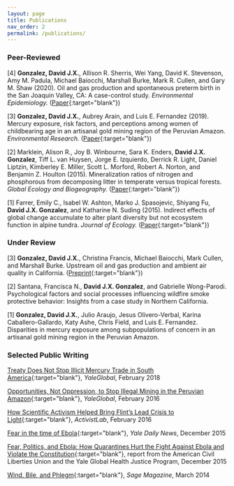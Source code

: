 ```yaml
---
layout: page
title: Publications
nav_order: 2
permalink: /publications/
---
```


### Peer-Reviewed

[4] **Gonzalez, David J.X.**, Allison R. Sherris, Wei Yang, David K. Stevenson, Amy M. Padula, Michael Baiocchi, Marshall Burke, Mark R. Cullen, and Gary M. Shaw (2020). Oil and gas production and spontaneous preterm birth in the San Joaquin Valley, CA: A case-control study. *Environmental Epidemiology.* ([Paper](http://doi.org/10.1097/EE9.0000000000000099){:target="blank"})

[3] **Gonzalez, David J.X.**, Aubrey Arain, and Luis E. Fernandez (2019). Mercury exposure, risk factors, and perceptions among women of childbearing age in an artisanal gold mining region of the Peruvian Amazon. *Environmental Research.* ([Paper](https://doi.org/10.1016/j.envres.2019.108786){:target="blank"})

[2] Marklein, Alison R., Joy B. Winbourne, Sara K. Enders, **David J.X. Gonzalez**, Tiff L. van Huysen, Jorge E. Izquierdo, Derrick R. Light, Daniel Liptzin, Kimberley E. Miller, Scott L. Morford, Robert A. Norton, and Benjamin Z. Houlton (2015). Mineralization ratios of nitrogen and phosphorous from decomposing litter in temperate versus tropical forests. *Global Ecology and Biogeography.* ([Paper](https://doi.org/10.1111/geb.12414){:target="blank"})

[1] Farrer, Emily C., Isabel W. Ashton, Marko J. Spasojevic, Shiyang Fu, **David J.X. Gonzalez**, and Katharine N. Suding (2015). Indirect effects of global change accumulate to alter plant diversity but not ecosystem function in alpine tundra. *Journal of Ecology.* ([Paper](https://doi.org/10.1111/1365-2745.12363){:target="blank"})

### Under Review

[3] **Gonzalez, David J.X.**, Christina Francis, Michael Baiocchi, Mark Cullen, and Marshall Burke. Upstream oil and gas production and ambient air quality in California. ([Preprint](https://doi.org/10.31223/X5P32D){:target="blank"})

[2] Santana, Francisca N., **David J.X. Gonzalez**, and Gabrielle Wong-Parodi. Psychological factors and social processes influencing wildfire smoke protective behavior: Insights from a case study in Northern California.

[1] **Gonzalez, David J.X.**, Julio Araujo, Jesus Olivero-Verbal, Karina Caballero-Gallardo, Katy Ashe, Chris Field, and Luis E. Fernandez. Disparities in mercury exposure among subpopulations of concern in an artisanal gold mining region in the Peruvian Amazon.


### Selected Public Writing

[Treaty Does Not Stop Illicit Mercury Trade in South America](https://yaleglobal.yale.edu/content/treaty-does-not-stop-illicit-mercury-trade-south-america){:target="blank"}, *YaleGlobal*, February 2018

[Opportunities, Not Oppression, to Stop Illegal Mining in the Peruvian Amazon](https://yaleglobal.yale.edu/content/opportunities-not-oppression-stop-illegal-mining-peruvian-amazon){:target="blank"}, *YaleGlobal*, February 2016

[How Scientific Activism Helped Bring Flint’s Lead Crisis to Light](http://www.activistlab.org/2016/02/how-scientific-activism-helped-bring-flints-lead-crisis-to-light/){:target="blank"}, *ActivistLab*, February 2016

[Fear in the time of Ebola](https://yaledailynews.com/blog/2015/12/09/gonzalez-roth-fear-in-the-time-of-ebola/){:target="blank"}, *Yale Daily News*, December 2015

[Fear, Politics, and Ebola: How Quarantines Hurt the Fight Against Ebola and Violate the Constitution](https://law.yale.edu/system/files/area/center/ghjp/documents/ghjp_ebola_quarantines.pdf){:target="blank"}, report from the American Civil Liberties Union and the Yale Global Health Justice Program, December 2015

[Wind, Bile, and Phlegm](http://www.sagemagazine.org/wind-bile-and-phlegm/){:target="blank"}, *Sage Magazine*, March 2014
